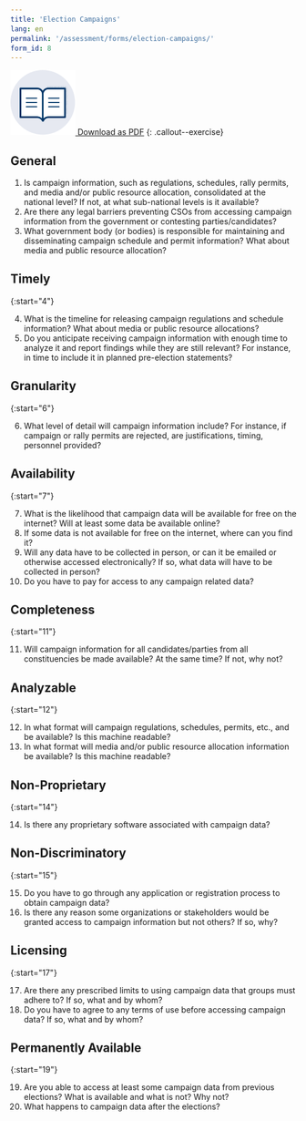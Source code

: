 ```yaml
---
title: 'Election Campaigns'
lang: en
permalink: '/assessment/forms/election-campaigns/'
form_id: 8
---
```


[![](/assets/images/assessment/supplemental_icon.svg) Download as PDF](/assets/assessment/forms/A_Election_Campaigns.pdf)
{: .callout--exercise}

## General

1. Is campaign information, such as regulations, schedules, rally permits, and media and/or public resource allocation, consolidated at the national level? If not, at what sub-national levels is it available?
2. Are there any legal barriers preventing CSOs from accessing campaign information from the government or contesting parties/candidates?
3. What government body (or bodies) is responsible for maintaining and disseminating campaign schedule and permit information? What about media and public resource allocation?

## Timely

{:start="4"}

4. What is the timeline for releasing campaign regulations and schedule information? What about media or public resource allocations?
5. Do you anticipate receiving campaign information with enough time to analyze it and report findings while they are still relevant? For instance, in time to include it in planned pre-election statements?

## Granularity

{:start="6"}

6. What level of detail will campaign information include? For instance, if campaign or rally permits are rejected, are justifications, timing, personnel provided?

## Availability

{:start="7"}

7. What is the likelihood that campaign data will be available for free on the internet? Will at least some data be available online?
8. If some data is not available for free on the internet, where can you find it?
9. Will any data have to be collected in person, or can it be emailed or otherwise accessed electronically? If so, what data will have to be collected in person?
10. Do you have to pay for access to any campaign related data?

## Completeness

{:start="11"}

11. Will campaign information for all candidates/parties from all constituencies be made available? At the same time? If not, why not?

## Analyzable

{:start="12"}

12. In what format will campaign regulations, schedules, permits, etc., and be available? Is this machine readable?
13. In what format will media and/or public resource allocation information be available? Is this machine readable?

## Non-Proprietary

{:start="14"}

14. Is there any proprietary software associated with campaign data?

## Non-Discriminatory

{:start="15"}

15. Do you have to go through any application or registration process to obtain campaign data?
16. Is there any reason some organizations or stakeholders would be granted access to campaign information but not others? If so, why?

## Licensing

{:start="17"}

17. Are there any prescribed limits to using campaign data that groups must adhere to? If so, what and by whom?
18. Do you have to agree to any terms of use before accessing campaign data? If so, what and by whom?

## Permanently Available

{:start="19"}

19. Are you able to access at least some campaign data from previous elections? What is available and what is not? Why not?
20. What happens to campaign data after the elections?
